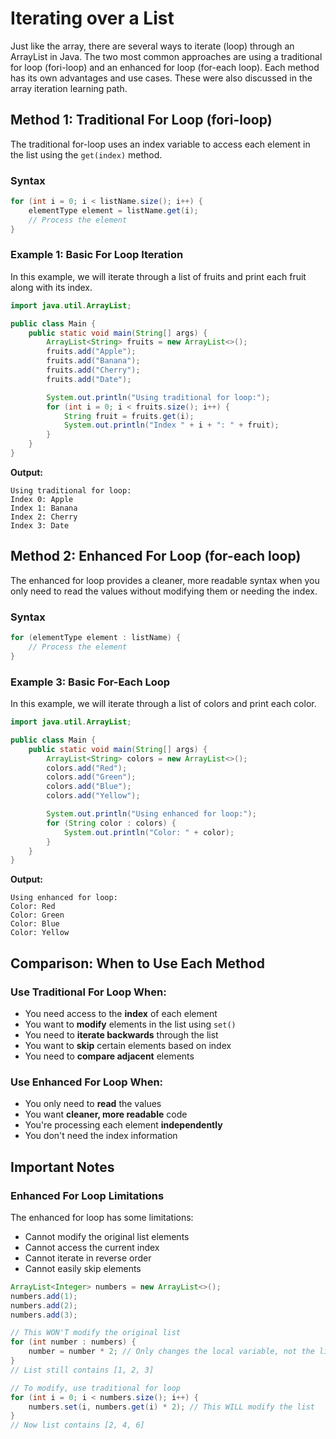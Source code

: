 # Iterating over a List

Just like the array, there are several ways to iterate (loop) through an ArrayList in Java. The two most common approaches are using a traditional for loop (fori-loop) and an enhanced for loop (for-each loop). Each method has its own advantages and use cases. These were also discussed in the array iteration learning path.

## Method 1: Traditional For Loop (fori-loop)

The traditional for-loop uses an index variable to access each element in the list using the `get(index)` method.

### Syntax
```java
for (int i = 0; i < listName.size(); i++) {
    elementType element = listName.get(i);
    // Process the element
}
```

### Example 1: Basic For Loop Iteration

In this example, we will iterate through a list of fruits and print each fruit along with its index.

```java
import java.util.ArrayList;

public class Main {
    public static void main(String[] args) {
        ArrayList<String> fruits = new ArrayList<>();
        fruits.add("Apple");
        fruits.add("Banana");
        fruits.add("Cherry");
        fruits.add("Date");

        System.out.println("Using traditional for loop:");
        for (int i = 0; i < fruits.size(); i++) {
            String fruit = fruits.get(i);
            System.out.println("Index " + i + ": " + fruit);
        }
    }
}
```

**Output:**
```
Using traditional for loop:
Index 0: Apple
Index 1: Banana
Index 2: Cherry
Index 3: Date
```

## Method 2: Enhanced For Loop (for-each loop)

The enhanced for loop provides a cleaner, more readable syntax when you only need to read the values without modifying them or needing the index.

### Syntax
```java
for (elementType element : listName) {
    // Process the element
}
```

### Example 3: Basic For-Each Loop

In this example, we will iterate through a list of colors and print each color.

```java
import java.util.ArrayList;

public class Main {
    public static void main(String[] args) {
        ArrayList<String> colors = new ArrayList<>();
        colors.add("Red");
        colors.add("Green");
        colors.add("Blue");
        colors.add("Yellow");

        System.out.println("Using enhanced for loop:");
        for (String color : colors) {
            System.out.println("Color: " + color);
        }
    }
}
```

**Output:**
```
Using enhanced for loop:
Color: Red
Color: Green
Color: Blue
Color: Yellow
```

## Comparison: When to Use Each Method

### Use Traditional For Loop When:
- You need access to the **index** of each element
- You want to **modify** elements in the list using `set()`
- You need to **iterate backwards** through the list
- You want to **skip** certain elements based on index
- You need to **compare adjacent** elements

### Use Enhanced For Loop When:
- You only need to **read** the values
- You want **cleaner, more readable** code
- You're processing each element **independently**
- You don't need the index information


## Important Notes

### Enhanced For Loop Limitations
The enhanced for loop has some limitations:
- Cannot modify the original list elements
- Cannot access the current index
- Cannot iterate in reverse order
- Cannot easily skip elements

```java
ArrayList<Integer> numbers = new ArrayList<>();
numbers.add(1);
numbers.add(2);
numbers.add(3);

// This WON'T modify the original list
for (int number : numbers) {
    number = number * 2; // Only changes the local variable, not the list
}
// List still contains [1, 2, 3]

// To modify, use traditional for loop
for (int i = 0; i < numbers.size(); i++) {
    numbers.set(i, numbers.get(i) * 2); // This WILL modify the list
}
// Now list contains [2, 4, 6]
```
